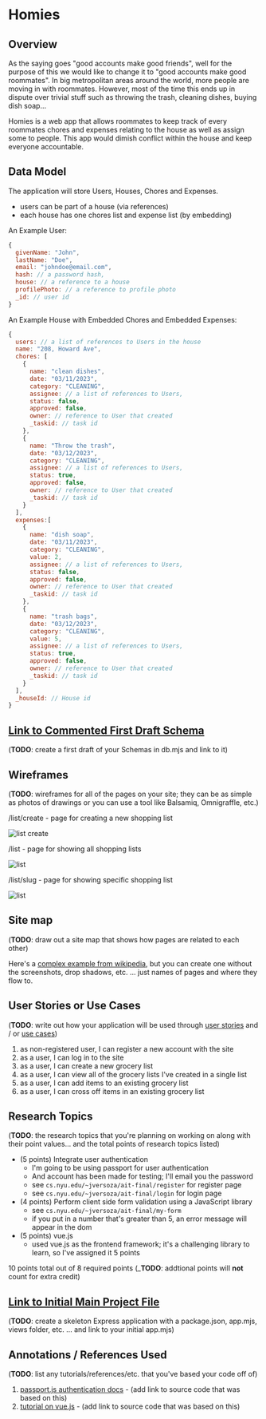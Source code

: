 # Homies 

## Overview

As the saying goes "good accounts make good friends", well for the purpose of this we would like to change it to "good accounts make good roommates". In big metropolitan areas around the world, more people are moving in with roommates. However, most of the time this ends up in dispute over trivial stuff such as throwing the trash, cleaning dishes, buying dish soap...

Homies is a web app that allows roommates to keep track of every roommates chores and expenses relating to the house as well as assign some to people. This app would dimish conflict within the house and keep everyone accountable.


## Data Model

The application will store Users, Houses, Chores and Expenses.

* users can be part of a house (via references)
* each house has one chores list and expense list (by embedding)

An Example User:

```javascript
{
  givenName: "John",
  lastName: "Doe",
  email: "johndoe@email.com",
  hash: // a password hash,
  house: // a reference to a house
  profilePhoto: // a reference to profile photo
  _id: // user id 
}
```

An Example House with Embedded Chores and Embedded Expenses:

```javascript
{
  users: // a list of references to Users in the house
  name: "208, Howard Ave",
  chores: [
    { 
      name: "clean dishes", 
      date: "03/11/2023", 
      category: "CLEANING",
      assignee: // a list of references to Users,
      status: false,
      approved: false,
      owner: // reference to User that created 
      _taskid: // task id
    },
    { 
      name: "Throw the trash", 
      date: "03/12/2023", 
      category: "CLEANING",
      assignee: // a list of references to Users,
      status: true,
      approved: false,
      owner: // reference to User that created 
      _taskid: // task id
    }
  ],
  expenses:[
    { 
      name: "dish soap", 
      date: "03/11/2023", 
      category: "CLEANING",
      value: 2,
      assignee: // a list of references to Users,
      status: false,
      approved: false,
      owner: // reference to User that created 
      _taskid: // task id
    },
    { 
      name: "trash bags", 
      date: "03/12/2023", 
      category: "CLEANING",
      value: 5,
      assignee: // a list of references to Users,
      status: true,
      approved: false,
      owner: // reference to User that created 
      _taskid: // task id
    }
  ],
  _houseId: // House id
}
```


## [Link to Commented First Draft Schema](db.mjs) 

(__TODO__: create a first draft of your Schemas in db.mjs and link to it)

## Wireframes

(__TODO__: wireframes for all of the pages on your site; they can be as simple as photos of drawings or you can use a tool like Balsamiq, Omnigraffle, etc.)

/list/create - page for creating a new shopping list

![list create](documentation/list-create.png)

/list - page for showing all shopping lists

![list](documentation/list.png)

/list/slug - page for showing specific shopping list

![list](documentation/list-slug.png)

## Site map

(__TODO__: draw out a site map that shows how pages are related to each other)

Here's a [complex example from wikipedia](https://upload.wikimedia.org/wikipedia/commons/2/20/Sitemap_google.jpg), but you can create one without the screenshots, drop shadows, etc. ... just names of pages and where they flow to.

## User Stories or Use Cases

(__TODO__: write out how your application will be used through [user stories](http://en.wikipedia.org/wiki/User_story#Format) and / or [use cases](https://en.wikipedia.org/wiki/Use_case))

1. as non-registered user, I can register a new account with the site
2. as a user, I can log in to the site
3. as a user, I can create a new grocery list
4. as a user, I can view all of the grocery lists I've created in a single list
5. as a user, I can add items to an existing grocery list
6. as a user, I can cross off items in an existing grocery list

## Research Topics

(__TODO__: the research topics that you're planning on working on along with their point values... and the total points of research topics listed)

* (5 points) Integrate user authentication
    * I'm going to be using passport for user authentication
    * And account has been made for testing; I'll email you the password
    * see <code>cs.nyu.edu/~jversoza/ait-final/register</code> for register page
    * see <code>cs.nyu.edu/~jversoza/ait-final/login</code> for login page
* (4 points) Perform client side form validation using a JavaScript library
    * see <code>cs.nyu.edu/~jversoza/ait-final/my-form</code>
    * if you put in a number that's greater than 5, an error message will appear in the dom
* (5 points) vue.js
    * used vue.js as the frontend framework; it's a challenging library to learn, so I've assigned it 5 points

10 points total out of 8 required points (___TODO__: addtional points will __not__ count for extra credit)


## [Link to Initial Main Project File](app.mjs) 

(__TODO__: create a skeleton Express application with a package.json, app.mjs, views folder, etc. ... and link to your initial app.mjs)

## Annotations / References Used

(__TODO__: list any tutorials/references/etc. that you've based your code off of)

1. [passport.js authentication docs](http://passportjs.org/docs) - (add link to source code that was based on this)
2. [tutorial on vue.js](https://vuejs.org/v2/guide/) - (add link to source code that was based on this)

